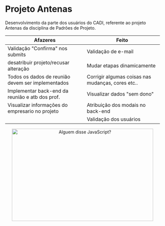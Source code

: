 Projeto Antenas
===============

Desenvolvimento da parte dos usuários do CADI, referente ao projeto Antenas da disciplina de Padrões de Projeto.

|                    **Afazeres**                  |      **Feito**      |
---------------------------------------------------|----------------------------------------------------------------------|
Validação "Confirma" nos submits                   | Validação de e-mail                                                  |
desatribuir projeto/recusar alteração              | Mudar etapas dinamicamente                                           |
Todos os dados de reunião devem ser implementados  | Corrigir algumas coisas nas mudanças, cores etc..                    |
Implementar back-end da reunião e atb dos prof.    | Visualizar dados "sem dono"                                          |
Visualizar informações do empresario no projeto    | Atribuição dos modais no back-end                                    |
|                                                  |Validação dos usuários                                                |                |                                                  |                                                                      |

<p align="center">
  <img width="460" height="300" title="Alguem disse JavaScript?" src="https://66.media.tumblr.com/tumblr_luh4luOyUq1qg6rkio1_500.gifv">
</p>
